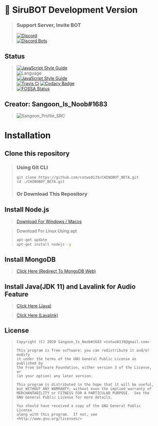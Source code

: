 # 📃 SiruBOT Development Version
> ### Support Server, Invite BOT
> [![Discord](https://discordapp.com/api/guilds/562920560955228176/embed.png?style=banner2)](https://discord.gg/ucDCPAY)<br>
[![Discord Bots](https://top.gg/api/widget/426722888293548032.svg)](https://top.gg/bot/426722888293548032)
## Status
> [![JavaScript Style Guide](https://cdn.rawgit.com/standard/standard/master/badge.svg)](https://github.com/standard/standard)<br>![Language](https://img.shields.io/badge/language-Javascript,%20Node.js-brightgreen)<br>[![JavaScript Style Guide](https://img.shields.io/badge/code_style-standard-brightgreen.svg)](https://standardjs.com)<br>[![Travis Ci](https://api.travis-ci.com/cotwo0139/SiruBOT_BOT.svg?token=rtPaeqP7d7seUevMjp7B&branch=master)](https://travis-ci.com/cotwo0139/CHINOBOT_BETA) [![Codacy Badge](https://api.codacy.com/project/badge/Grade/27e6dd6d058644c990b3d103757f99ea)](https://www.codacy.com?utm_source=github.com&amp;utm_medium=referral&amp;utm_content=cotwo0139/CHINOBOT_BETA&amp;utm_campaign=Badge_Grade)<br>[![FOSSA Status](https://app.fossa.com/api/projects/git%2Bgithub.com%2Fcotwo0139%2FSiruBOT_BOT.svg?type=large)](https://app.fossa.com/projects/git%2Bgithub.com%2Fcotwo0139%2FSiruBOT_BOT?ref=badge_large)

## Creator: Sangoon_Is_Noob#1683
> ![Sangoon_Profile_SRC](https://chinobot.ga/author_profile.png)

# Installation

## Clone this repository
> ### Using Git CLI
> ```
> git clone https://github.com/cotwo0139/CHINOBOT_BETA.git
> cd ./CHINOBOT_BETA.git
> ```
> ### Or Download This Repository

## Install Node.js
> [Download For Windows / Macos](https://nodejs.org/en/download/)

> Download For Linux Using apt
> ```bash
> apt-get update
> apt-get install nodejs -y
> ```

## Install MongoDB

> [Click Here (Redirect To MongoDB Web)](https://docs.mongodb.com/manual/installation/#mongodb-community-edition-installation-tutorials)

## Install Java(JDK 11) and Lavalink for Audio Feature

> [Click Here (Java)](https://www.oracle.com/java/technologies/javase-downloads.html)

> [Click Here (Lavalink)](https://github.com/Frederikam/Lavalink/blob/master/README.md)

## License
> ```
> Copyright (C) 2020 Sangoon_Is_Noob#1683 <cotwo0139@gmail.com>
> 
> This program is free software: you can redistribute it and/or modify
> it under the terms of the GNU General Public License as published by
> the Free Software Foundation, either version 3 of the License, or
> (at your option) any later version.
> 
> This program is distributed in the hope that it will be useful,
> but WITHOUT ANY WARRANTY; without even the implied warranty of
> MERCHANTABILITY or FITNESS FOR A PARTICULAR PURPOSE.  See the
> GNU General Public License for more details.
> 
> You should have received a copy of the GNU General Public License
> along with this program.  If not, see <http://www.gnu.org/licenses/>
> ```